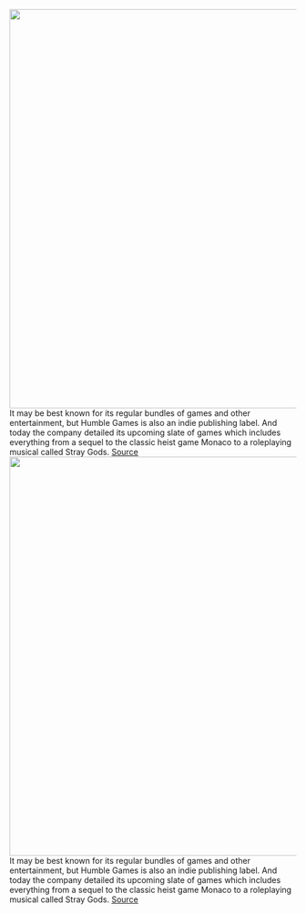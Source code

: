 <img src='' width='700px' /><br/>
It may be best known for its regular bundles of games and other entertainment, but Humble Games is also an indie publishing label. And today the company detailed its upcoming slate of games which includes everything from a sequel to the classic heist game Monaco to a roleplaying musical called Stray Gods.
<a href='https://www.theverge.com/2022/3/17/22981048/humble-games-indie-showcase-monaco-2-stray-gods'> Source <a/><img src='' width='700px' /><br/>
It may be best known for its regular bundles of games and other entertainment, but Humble Games is also an indie publishing label. And today the company detailed its upcoming slate of games which includes everything from a sequel to the classic heist game Monaco to a roleplaying musical called Stray Gods.
<a href='https://www.theverge.com/2022/3/17/22981048/humble-games-indie-showcase-monaco-2-stray-gods'> Source <a/>